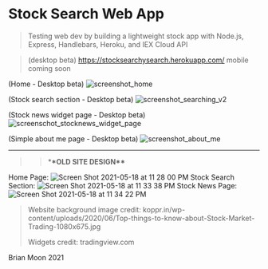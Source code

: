 # Stock Search Web App

> Testing web dev by building a lightweight stock app with Node.js, Express, Handlebars, Heroku, and IEX Cloud API

> (desktop beta) https://stocksearchysearch.herokuapp.com/ mobile coming soon

(Home - Desktop beta)
![screenshot_home](https://user-images.githubusercontent.com/25870426/126885760-1fb677c5-f632-41e8-8241-ecfaea183d8c.png)

(Stock search section - Desktop beta)
![screenshot_searching_v2](https://user-images.githubusercontent.com/25870426/126887852-3986cfc7-3115-4dc8-92f5-78d8fd3665f6.png)

(Stock news widget page - Desktop beta)
![screenschot_stocknews_widget_page](https://user-images.githubusercontent.com/25870426/126885778-62e70037-4342-4305-85f1-13489372c048.png)

(Simple about me page - Desktop beta)
![screenshot_about_me](https://user-images.githubusercontent.com/25870426/126885788-286bc0d1-4a01-4c7f-ac3b-e3cb6e365fce.png)

---

> > \***\*OLD SITE DESIGN\*\***

Home Page:
![Screen Shot 2021-05-18 at 11 28 00 PM](https://user-images.githubusercontent.com/25870426/118752999-18454300-b832-11eb-81fe-fa354960f9ff.png)
Stock Search Section:
![Screen Shot 2021-05-18 at 11 33 38 PM](https://user-images.githubusercontent.com/25870426/118753030-22674180-b832-11eb-9438-4738dc5e5b5a.png)
Stock News Page:
![Screen Shot 2021-05-18 at 11 34 22 PM](https://user-images.githubusercontent.com/25870426/118753046-25fac880-b832-11eb-821f-8179950c8a94.png)

> Website background image credit: koppr.in/wp-content/uploads/2020/06/Top-things-to-know-about-Stock-Market-Trading-1080x675.jpg
>
> Widgets credit: tradingview.com

Brian Moon 2021
